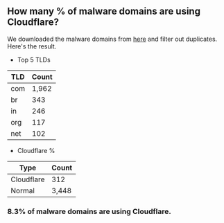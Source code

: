 ## How many % of malware domains are using Cloudflare?


We downloaded the malware domains from [here](https://urlhaus.abuse.ch) and filter out duplicates.
Here's the result.


[//]: # (start replacement)


- Top 5 TLDs

| TLD | Count |
| --- | --- |
| com | 1,962 |
| br | 343 |
| in | 246 |
| org | 117 |
| net | 102 |


- Cloudflare %

| Type | Count |
| --- | --- |
| Cloudflare | 312 |
| Normal | 3,448 |


### 8.3% of malware domains are using Cloudflare.